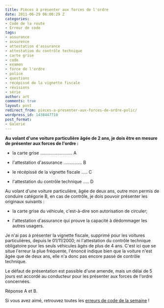 ```yaml
---
title: Pièces à présenter aux forces de l'ordre
date: 2011-06-29 06:00:29 Z
categories:
- Code de la route
- Erreur de code
tags:
- assurance
- assurence
- attestation d'assurance
- attestation du contrôle technique
- carte grise
- code
- examen
- force de l'ordre
- police
- questions
- récépissé de la vignette fiscale
- révisions
- série
author: art
comments: true
layout: post
redirect_from: pieces-a-presenter-aux-forces-de-ordre-polic/
wordpress_id: 1438447710
post_format:
- Galerie
---
```


**Au volant d'une voiture particulière âgée de 2 ans, je dois être en mesure de présenter aux forces de l'ordre :**



	
  * la carte grise .......................... A

	
  * l'attestation d'assurance ............... B

	
  * le récépissé de la vignette fiscale ..... C

	
  * l'attestation du contrôle technique ..... D




Au volant d'une voiture particulière, âgée de deux ans, outre mon permis de conduire catégorie B, en cas de contrôle, je dois pouvoir présenter les originaux suivants :

	
  * la carte grise du véhicule, c'est-à-dire son autorisation de circuler;

	
  * l'attestation d'assurance qui prouve la capacité à dédommager les autres usagers.


Je n'ai pas à présenter la vignette fiscale, supprimé pour les voitures particulières, depuis le 01/11/2000; ni l'attestation du contrôle technique obligatoire pour les seuls véhicules âgés de plus de 4 ans. C'est ici que se situe l'erreur la plue fréquente, l'énoncé indique bien que la voiture n'est âgée que de deux ans, elle n'a donc pas encore passé de contrôle technique.

Le défaut de présentation est passible d'une amende, mais un délai de 5 jours est accordé au conducteur pour les présenter aux forces de l'ordre concernées.

Réponse A et B.

 Si vous avez aimé, retrouvez toutes les [erreurs de code de la semaine](https://irz.fr/) !
